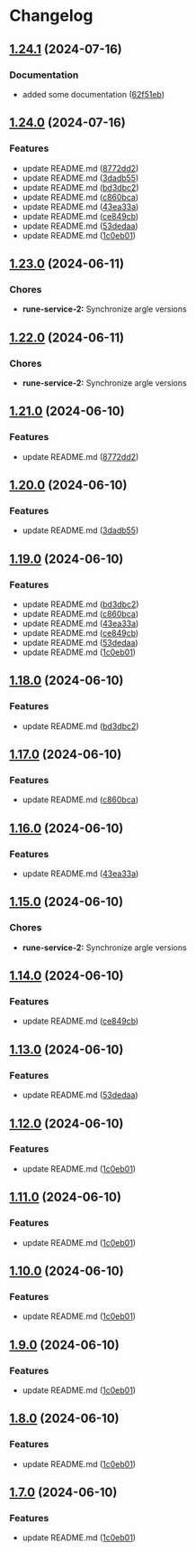 # Changelog

## [1.24.1](https://github.com/runenielsen/release-please-test/compare/rune-service-2-v1.24.0...rune-service-2-v1.24.1) (2024-07-16)


### Documentation

* added some documentation ([62f51eb](https://github.com/runenielsen/release-please-test/commit/62f51eb41003a525356eb7e812701a92eede26fb))

## [1.24.0](https://github.com/runenielsen/release-please-test/compare/rune-service-2-v1.23.0...rune-service-2-v1.24.0) (2024-07-16)


### Features

* update README.md ([8772dd2](https://github.com/runenielsen/release-please-test/commit/8772dd20c0470acd4d3ca1e0e6d571fdce123b14))
* update README.md ([3dadb55](https://github.com/runenielsen/release-please-test/commit/3dadb555b92cbf19530c50dcdb9430f4d7a18de5))
* update README.md ([bd3dbc2](https://github.com/runenielsen/release-please-test/commit/bd3dbc26b2ed372154504881c076ad7693148cf9))
* update README.md ([c860bca](https://github.com/runenielsen/release-please-test/commit/c860bca59b18fb7e733507af0eae52f12e33f8b7))
* update README.md ([43ea33a](https://github.com/runenielsen/release-please-test/commit/43ea33a0d88d2919ee15034654101fae377642dc))
* update README.md ([ce849cb](https://github.com/runenielsen/release-please-test/commit/ce849cb006b308bc862711d5657e1556e8d0d413))
* update README.md ([53dedaa](https://github.com/runenielsen/release-please-test/commit/53dedaa324174a452f5c7c227320ed21edeb4db5))
* update README.md ([1c0eb01](https://github.com/runenielsen/release-please-test/commit/1c0eb0101b85f736516458ae863b3c5c57297ffc))

## [1.23.0](https://github.com/runenielsen/release-please-test/compare/rune-service-2-v1.22.0...rune-service-2-v1.23.0) (2024-06-11)


### Chores

* **rune-service-2:** Synchronize argle versions

## [1.22.0](https://github.com/runenielsen/release-please-test/compare/rune-service-2-v1.21.0...rune-service-2-v1.22.0) (2024-06-11)


### Chores

* **rune-service-2:** Synchronize argle versions

## [1.21.0](https://github.com/runenielsen/release-please-test/compare/rune-service-2-v1.20.0...rune-service-2-v1.21.0) (2024-06-10)


### Features

* update README.md ([8772dd2](https://github.com/runenielsen/release-please-test/commit/8772dd20c0470acd4d3ca1e0e6d571fdce123b14))

## [1.20.0](https://github.com/runenielsen/release-please-test/compare/rune-service-2-v1.19.0...rune-service-2-v1.20.0) (2024-06-10)


### Features

* update README.md ([3dadb55](https://github.com/runenielsen/release-please-test/commit/3dadb555b92cbf19530c50dcdb9430f4d7a18de5))

## [1.19.0](https://github.com/runenielsen/release-please-test/compare/rune-service-2-v1.18.0...rune-service-2-v1.19.0) (2024-06-10)


### Features

* update README.md ([bd3dbc2](https://github.com/runenielsen/release-please-test/commit/bd3dbc26b2ed372154504881c076ad7693148cf9))
* update README.md ([c860bca](https://github.com/runenielsen/release-please-test/commit/c860bca59b18fb7e733507af0eae52f12e33f8b7))
* update README.md ([43ea33a](https://github.com/runenielsen/release-please-test/commit/43ea33a0d88d2919ee15034654101fae377642dc))
* update README.md ([ce849cb](https://github.com/runenielsen/release-please-test/commit/ce849cb006b308bc862711d5657e1556e8d0d413))
* update README.md ([53dedaa](https://github.com/runenielsen/release-please-test/commit/53dedaa324174a452f5c7c227320ed21edeb4db5))
* update README.md ([1c0eb01](https://github.com/runenielsen/release-please-test/commit/1c0eb0101b85f736516458ae863b3c5c57297ffc))

## [1.18.0](https://github.com/runenielsen/release-please-test/compare/rune-service-2-v1.17.0...rune-service-2-v1.18.0) (2024-06-10)


### Features

* update README.md ([bd3dbc2](https://github.com/runenielsen/release-please-test/commit/bd3dbc26b2ed372154504881c076ad7693148cf9))

## [1.17.0](https://github.com/runenielsen/release-please-test/compare/rune-service-2-v1.16.0...rune-service-2-v1.17.0) (2024-06-10)


### Features

* update README.md ([c860bca](https://github.com/runenielsen/release-please-test/commit/c860bca59b18fb7e733507af0eae52f12e33f8b7))

## [1.16.0](https://github.com/runenielsen/release-please-test/compare/rune-service-2-v1.15.0...rune-service-2-v1.16.0) (2024-06-10)


### Features

* update README.md ([43ea33a](https://github.com/runenielsen/release-please-test/commit/43ea33a0d88d2919ee15034654101fae377642dc))

## [1.15.0](https://github.com/runenielsen/release-please-test/compare/rune-service-2-v1.14.0...rune-service-2-v1.15.0) (2024-06-10)


### Chores

* **rune-service-2:** Synchronize argle versions

## [1.14.0](https://github.com/runenielsen/release-please-test/compare/rune-service-2-v1.13.0...rune-service-2-v1.14.0) (2024-06-10)


### Features

* update README.md ([ce849cb](https://github.com/runenielsen/release-please-test/commit/ce849cb006b308bc862711d5657e1556e8d0d413))

## [1.13.0](https://github.com/runenielsen/release-please-test/compare/rune-service-2-v1.12.0...rune-service-2-v1.13.0) (2024-06-10)


### Features

* update README.md ([53dedaa](https://github.com/runenielsen/release-please-test/commit/53dedaa324174a452f5c7c227320ed21edeb4db5))

## [1.12.0](https://github.com/runenielsen/release-please-test/compare/rune-service-2-v1.11.0...rune-service-2-v1.12.0) (2024-06-10)


### Features

* update README.md ([1c0eb01](https://github.com/runenielsen/release-please-test/commit/1c0eb0101b85f736516458ae863b3c5c57297ffc))

## [1.11.0](https://github.com/runenielsen/release-please-test/compare/rune-service-2-v1.10.0...rune-service-2-v1.11.0) (2024-06-10)


### Features

* update README.md ([1c0eb01](https://github.com/runenielsen/release-please-test/commit/1c0eb0101b85f736516458ae863b3c5c57297ffc))

## [1.10.0](https://github.com/runenielsen/release-please-test/compare/rune-service-2-v1.9.0...rune-service-2-v1.10.0) (2024-06-10)


### Features

* update README.md ([1c0eb01](https://github.com/runenielsen/release-please-test/commit/1c0eb0101b85f736516458ae863b3c5c57297ffc))

## [1.9.0](https://github.com/runenielsen/release-please-test/compare/rune-service-2-v1.8.0...rune-service-2-v1.9.0) (2024-06-10)


### Features

* update README.md ([1c0eb01](https://github.com/runenielsen/release-please-test/commit/1c0eb0101b85f736516458ae863b3c5c57297ffc))

## [1.8.0](https://github.com/runenielsen/release-please-test/compare/rune-service-2-v1.7.0...rune-service-2-v1.8.0) (2024-06-10)


### Features

* update README.md ([1c0eb01](https://github.com/runenielsen/release-please-test/commit/1c0eb0101b85f736516458ae863b3c5c57297ffc))

## [1.7.0](https://github.com/runenielsen/release-please-test/compare/rune-service-2-v1.0.0...rune-service-2-v1.7.0) (2024-06-10)


### Features

* update README.md ([1c0eb01](https://github.com/runenielsen/release-please-test/commit/1c0eb0101b85f736516458ae863b3c5c57297ffc))

